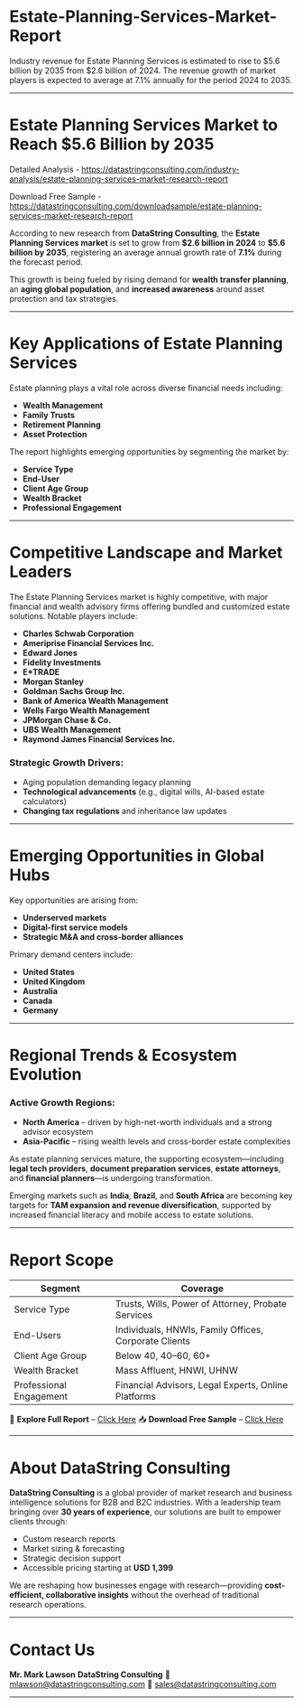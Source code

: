 # Estate-Planning-Services-Market-Report

Industry revenue for Estate Planning Services is estimated to rise to $5.6 billion by 2035 from $2.6 billion of 2024. The revenue growth of market players is expected to average at 7.1% annually for the period 2024 to 2035.

---

# Estate Planning Services Market to Reach \$5.6 Billion by 2035

Detailed Analysis - https://datastringconsulting.com/industry-analysis/estate-planning-services-market-research-report

Download Free Sample - https://datastringconsulting.com/downloadsample/estate-planning-services-market-research-report

According to new research from **DataString Consulting**, the **Estate Planning Services market** is set to grow from **\$2.6 billion in 2024** to **\$5.6 billion by 2035**, registering an average annual growth rate of **7.1%** during the forecast period.

This growth is being fueled by rising demand for **wealth transfer planning**, an **aging global population**, and **increased awareness** around asset protection and tax strategies.

---

# Key Applications of Estate Planning Services

Estate planning plays a vital role across diverse financial needs including:

* **Wealth Management**
* **Family Trusts**
* **Retirement Planning**
* **Asset Protection**

The report highlights emerging opportunities by segmenting the market by:

* **Service Type**
* **End-User**
* **Client Age Group**
* **Wealth Bracket**
* **Professional Engagement**

---

# Competitive Landscape and Market Leaders

The Estate Planning Services market is highly competitive, with major financial and wealth advisory firms offering bundled and customized estate solutions. Notable players include:

* **Charles Schwab Corporation**
* **Ameriprise Financial Services Inc.**
* **Edward Jones**
* **Fidelity Investments**
* **E\*TRADE**
* **Morgan Stanley**
* **Goldman Sachs Group Inc.**
* **Bank of America Wealth Management**
* **Wells Fargo Wealth Management**
* **JPMorgan Chase & Co.**
* **UBS Wealth Management**
* **Raymond James Financial Services Inc.**

### Strategic Growth Drivers:

* Aging population demanding legacy planning
* **Technological advancements** (e.g., digital wills, AI-based estate calculators)
* **Changing tax regulations** and inheritance law updates

---

# Emerging Opportunities in Global Hubs

Key opportunities are arising from:

* **Underserved markets**
* **Digital-first service models**
* **Strategic M\&A and cross-border alliances**

Primary demand centers include:

* **United States**
* **United Kingdom**
* **Australia**
* **Canada**
* **Germany**

---

# Regional Trends & Ecosystem Evolution

### Active Growth Regions:

* **North America** – driven by high-net-worth individuals and a strong advisor ecosystem
* **Asia-Pacific** – rising wealth levels and cross-border estate complexities

As estate planning services mature, the supporting ecosystem—including **legal tech providers**, **document preparation services**, **estate attorneys**, and **financial planners**—is undergoing transformation.

Emerging markets such as **India**, **Brazil**, and **South Africa** are becoming key targets for **TAM expansion and revenue diversification**, supported by increased financial literacy and mobile access to estate solutions.

---

# Report Scope

| **Segment**             | **Coverage**                                          |
| ----------------------- | ----------------------------------------------------- |
| Service Type            | Trusts, Wills, Power of Attorney, Probate Services    |
| End-Users               | Individuals, HNWIs, Family Offices, Corporate Clients |
| Client Age Group        | Below 40, 40–60, 60+                                  |
| Wealth Bracket          | Mass Affluent, HNWI, UHNW                             |
| Professional Engagement | Financial Advisors, Legal Experts, Online Platforms   |

📘 **Explore Full Report** – [Click Here](https://datastringconsulting.com/industry-analysis/estate-planning-services-market-research-report)
📥 **Download Free Sample** – [Click Here](https://datastringconsulting.com/downloadsample/estate-planning-services-market-research-report)

---

# About DataString Consulting

**DataString Consulting** is a global provider of market research and business intelligence solutions for B2B and B2C industries. With a leadership team bringing over **30 years of experience**, our solutions are built to empower clients through:

* Custom research reports
* Market sizing & forecasting
* Strategic decision support
* Accessible pricing starting at **USD 1,399**

We are reshaping how businesses engage with research—providing **cost-efficient, collaborative insights** without the overhead of traditional research operations.

---

# Contact Us

**Mr. Mark Lawson**
**DataString Consulting**
📧 [mlawson@datastringconsulting.com](mailto:mlawson@datastringconsulting.com)
📧 [sales@datastringconsulting.com](mailto:sales@datastringconsulting.com)

---
